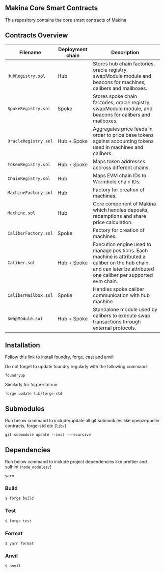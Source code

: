 ## Makina Core Smart Contracts

This repository contains the core smart contracts of Makina.

## Contracts Overview

| Filename             | Deployment chain | Description                                                                                                                                                        |
| -------------------- | ---------------- | ------------------------------------------------------------------------------------------------------------------------------------------------------------------ |
| `HubRegistry.sol`    | Hub              | Stores hub chain factories, oracle registry, swapModule module and beacons for machines, calibers and mailboxes.                                                   |
| `SpokeRegistry.sol`  | Spoke            | Stores spoke chain factories, oracle registry, swapModule module, and beacons for calibers and mailboxes.                                                          |
| `OracleRegistry.sol` | Hub + Spoke      | Aggregates price feeds in order to price base tokens against accounting tokens used in machines and calibers.                                                      |
| `TokenRegistry.sol`  | Hub + Spoke      | Maps token addresses accross different chains.                                                                                                                     |
| `ChainRegistry.sol`  | Hub              | Maps EVM chain IDs to Wormhole chain IDs.                                                                                                                          |
| `MachineFactory.sol` | Hub              | Factory for creation of machines.                                                                                                                                  |
| `Machine.sol`        | Hub              | Core component of Makina which handles deposits, redemptions and share price calculation.                                                                          |
| `CaliberFactory.sol` | Spoke            | Factory for creation of machines.                                                                                                                                  |
| `Caliber.sol`        | Hub + Spoke      | Execution engine used to manage positions. Each machine is attributed a caliber on the hub chain, and can later be attributed one caliber per supported evm chain. |
| `CaliberMailbox.sol` | Spoke            | Handles spoke caliber communication with hub machine.                                                                                                              |
| `SwapModule.sol`     | Hub + Spoke      | Standalone module used by calibers to execute swap transactions through external protocols.                                                                        |

## Installation

Follow [this link](https://book.getfoundry.sh/getting-started/installation) to install foundry, forge, cast and anvil

Do not forget to update foundry regularly with the following command

```properties
foundryup
```

Similarly for forge-std run

```properties
forge update lib/forge-std
```

## Submodules

Run below command to include/update all git submodules like openzeppelin contracts, forge-std etc (`lib/`)

```properties
git submodule update --init --recursive
```

## Dependencies

Run below command to include project dependencies like prettier and solhint (`node_modules/`)

```properties
yarn
```

### Build

```shell
$ forge build
```

### Test

```shell
$ forge test
```

### Format

```shell
$ yarn format
```

### Anvil

```shell
$ anvil
```
